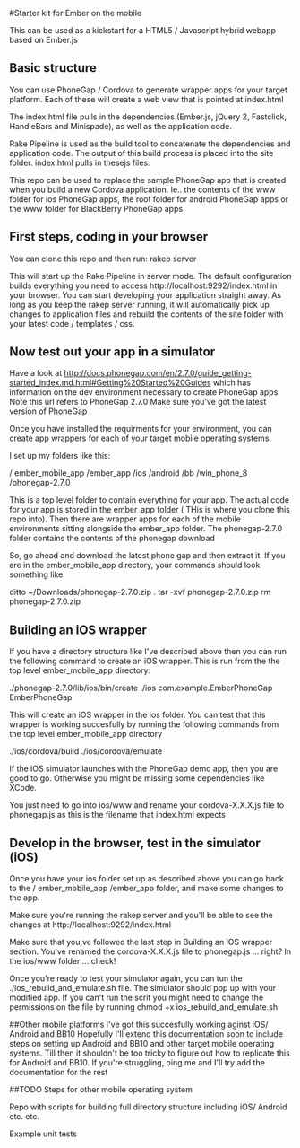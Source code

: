 #Starter kit for Ember on the mobile

This can be used as a kickstart for a HTML5 / Javascript hybrid webapp based on Ember.js

## Basic structure

You can use PhoneGap / Cordova to generate wrapper apps for your target platform. Each of these will create a web view that is pointed at index.html

The index.html file pulls in the dependencies (Ember.js, jQuery 2, Fastclick, HandleBars and Minispade), as well as the application code.

Rake Pipeline is used as the build tool to concatenate the dependencies and application code. The output of this build process is placed into the site folder. index.html pulls in thesejs files.

This repo can be used to replace the sample PhoneGap app that is created when you build a new Cordova application. Ie.. the contents of the www folder for ios PhoneGap apps, the root folder for android PhoneGap apps or the www folder for BlackBerry PhoneGap apps

## First steps, coding in your browser

You can clone this repo and then run:
rakep server

This will start up the Rake Pipeline in server mode. The default configuration builds everything you need to access http://localhost:9292/index.html in your browser. You can start developing your application straight away. As long as you keep the rakep server running, it will automatically pick up changes to application files and rebuild the contents of the site folder with your latest code / templates / css.

## Now test out your app in a simulator

Have a look at http://docs.phonegap.com/en/2.7.0/guide_getting-started_index.md.html#Getting%20Started%20Guides which has information on the dev environment necessary to create PhoneGap apps. Note this url refers to PhoneGap 2.7.0  Make sure you've got the latest version of PhoneGap

Once you have installed the requirments for your environment, you can create app wrappers for each of your target mobile operating systems.

I set up my folders like this:

/ ember_mobile_app /ember_app
                   /ios
                   /android
                   /bb
                   /win_phone_8
                   /phonegap-2.7.0

This is a top level folder to contain everything for your app. The actual code for your app is stored in the ember_app folder ( THis is where you clone this repo into). Then there are wrapper apps for each of the mobile environments sitting alongside the ember_app folder. The phonegap-2.7.0 folder contains the contents of the phonegap download

So, go ahead and download the latest phone gap and then extract it. If you are in the ember_mobile_app directory, your commands should look something like:

ditto ~/Downloads/phonegap-2.7.0.zip .
tar -xvf phonegap-2.7.0.zip
rm phonegap-2.7.0.zip

## Building an iOS wrapper

If you have a directory structure like I've described above then you can run the following command to create an iOS wrapper. This is run from the the top level ember_mobile_app directory:

./phonegap-2.7.0/lib/ios/bin/create ./ios com.example.EmberPhoneGap EmberPhoneGap

This will create an iOS wrapper in the ios folder. You can test that this wrapper is working succesfully by running the following commands from the top level ember_mobile_app directory

./ios/cordova/build
./ios/cordova/emulate

If the iOS simulator launches with the PhoneGap demo app, then you are good to go. Otherwise you might be missing some dependencies like XCode.

You just need to go into ios/www and rename your cordova-X.X.X.js file to phonegap.js  as this is the filename that index.html expects

## Develop in the browser, test in the simulator  (iOS)

Once you have your ios folder set up as described above you can go back to the / ember_mobile_app /ember_app folder, and make some changes to the app.

Make sure you're running the rakep server and you'll be able to see the changes at http://localhost:9292/index.html

Make sure that you;ve followed the last step in Building an iOS wrapper section. You've renamed the cordova-X.X.X.js file to phonegap.js ... right?  In the ios/www folder ... check!

Once you're ready to test your simulator again, you can tun the ./ios_rebuild_and_emulate.sh file.
The simulator should pop up with your modified app. If you can't run the scrit you might need to change the permissions on the file by running chmod +x ios_rebuild_and_emulate.sh

##Other mobile platforms
I've got this succesfully working aginst iOS/ Android and BB10
Hopefully I'll extend this documentation soon to include steps on setting up Android and BB10 and other target mobile operating systems. Till then it shouldn't be too tricky to figure out how to replicate this for Android and BB10. If you're struggling, ping me and I'll try add the documentation for the rest


##TODO
Steps for other mobile operating system

Repo with scripts for building full directory structure including iOS/ Android etc. etc.

Example unit tests












